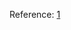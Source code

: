 Reference:
[1](https://scotch.io/tutorials/build-an-app-with-vue-js-a-lightweight-alternative-to-angularjs#setting-up-the-html)
